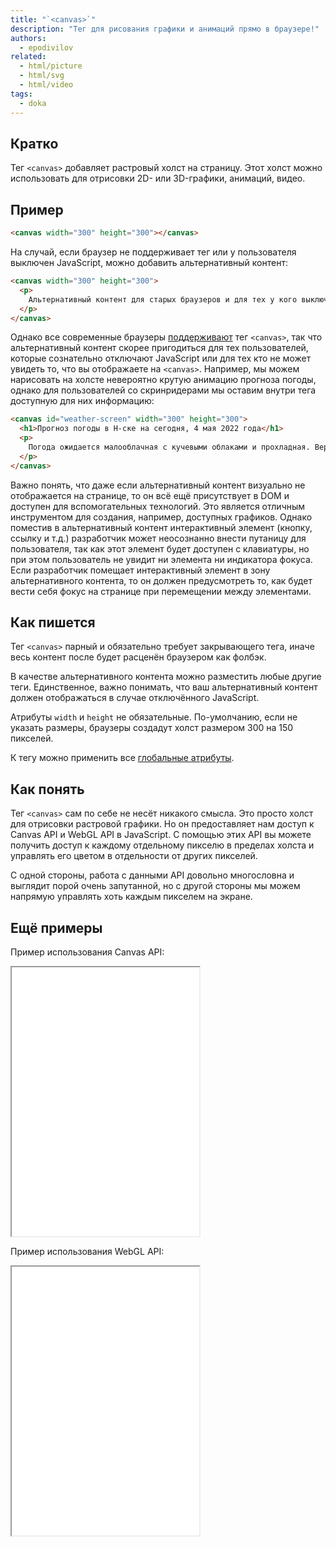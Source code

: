 ```yaml
---
title: "`<canvas>`"
description: "Тег для рисования графики и анимаций прямо в браузере!"
authors:
  - epodivilov
related:
  - html/picture
  - html/svg
  - html/video
tags:
  - doka
---
```



## Кратко

Тег `<canvas>` добавляет растровый холст на страницу. Этот холст можно использовать для отрисовки 2D- или 3D-графики, анимаций, видео.


## Пример

```html
<canvas width="300" height="300"></canvas>
```

На случай, если браузер не поддерживает тег или у пользователя выключен JavaScript, можно добавить альтернативный контент:

```html
<canvas width="300" height="300">
  <p>
    Альтернативный контент для старых браузеров и для тех у кого выключен JavaScript
  </p>
</canvas>
```

Однако все современные браузеры [поддерживают](https://caniuse.com/?search=canvas) тег `<canvas>`, так что альтернативный контент скорее пригодиться для тех пользователей, которые сознательно отключают JavaScript или для тех кто не может увидеть то, что вы отображаете на `<canvas>`. Например, мы можем нарисовать на холсте невероятно крутую анимацию прогноза погоды, однако для пользователей со скринридерами мы оставим внутри тега доступную для них информацию:

```html
<canvas id="weather-screen" width="300" height="300">
  <h1>Прогноз погоды в Н-ске на сегодня, 4 мая 2022 года</h1>
  <p>
    Погода ожидается малооблачная с кучевыми облаками и прохладная. Вероятность осадков 50%. Атмосферное давление в пределах нормы (758—759 мм рт.ст.). Температура воздуха +15...+16°C. Ветер слабый (1 м/с). Относительная влажность 67—70%.
  </p>
</canvas>
```

Важно понять, что даже если альтернативный контент визуально не отображается на странице, то он всё ещё присутствует в DOM и доступен для вспомогательных технологий. Это является отличным инструментом для создания, например, доступных графиков. Однако поместив в альтернативный контент интерактивный элемент (кнопку, ссылку и т.д.) разработчик может неосознанно внести путаницу для пользователя, так как этот элемент будет доступен с клавиатуры, но при этом пользователь не увидит ни элемента ни индикатора фокуса. Если разработчик помещает интерактивный элемент в зону альтернативного контента, то он должен предусмотреть то, как будет вести себя фокус на странице при перемещении между элементами.


## Как пишется

Тег `<canvas>` парный и обязательно требует закрывающего тега, иначе весь контент после будет расценён браузером как фолбэк.

В качестве альтернативного контента можно разместить любые другие теги. Единственное, важно понимать, что ваш альтернативный контент должен отображаться в случае отключённого JavaScript.

Атрибуты `width` и `height` не обязательные. По-умолчанию, если не указать размеры, браузеры создадут холст размером 300 на 150 пикселей.

К тегу можно применить все [глобальные атрибуты](/html/global-attrs/).

## Как понять

Тег `<canvas>` сам по себе не несёт никакого смысла. Это просто холст для отрисовки растровой графики. Но он предоставляет нам доступ к Canvas API и WebGL API в JavaScript. С помощью этих API вы можете получить доступ к каждому отдельному пикселю в пределах холста и управлять его цветом в отдельности от других пикселей.

С одной стороны, работа с данными API довольно многословна и выглядит порой очень запутанной, но с другой стороны мы можем напрямую управлять хоть каждым пикселем на экране.

## Ещё примеры

Пример использования Canvas API:

<iframe title="Использование Canvas API" src="demos/canvas/" height="430"></iframe>

Пример использования WebGL API:

<iframe title="Использование WebGL API" src="demos/webgl/" height="430"></iframe>
